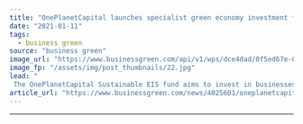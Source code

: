 ```yaml
---
title: "OnePlanetCapital launches specialist green economy investment fund"
date: "2021-01-11"
tags: 
  - business green
source: "business green"
image_url: "https://www.businessgreen.com/api/v1/wps/dce4dad/0f5ed67e-0c37-4beb-aaea-03edf27f477e/3/climate-change-generic-2020-185x114.jpg"
image_fp: "/assets/img/post_thumbnails/22.jpg"
lead: "
 The OnePlanetCapital Sustainable EIS fund aims to invest in businesses tackling climate change ..."
article_url: "https://www.businessgreen.com/news/4025601/oneplanetcapital-launches-specialist-green-economy-investment-fund"
---
```


---
